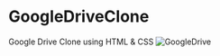 # GoogleDriveClone
Google Drive Clone using HTML &amp; CSS
![GoogleDrive](https://user-images.githubusercontent.com/90132370/232089748-63184759-d9d7-4296-8eee-616bc04e6f30.PNG)
